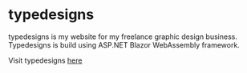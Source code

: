 # typedesigns
typedesigns is my website for my freelance graphic design business. Typedesigns is build using ASP.NET Blazor WebAssembly framework.

Visit typedesigns [here](typedesigns.com.au)
